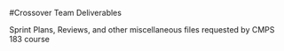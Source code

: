 #Crossover Team Deliverables

Sprint Plans, Reviews, and other miscellaneous files requested by CMPS 183 course
